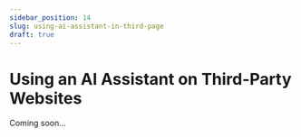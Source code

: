 ```yaml
---
sidebar_position: 14
slug: using-ai-assistant-in-third-page
draft: true
---
```


# ​Using an AI Assistant on Third-Party Websites
Coming soon...


